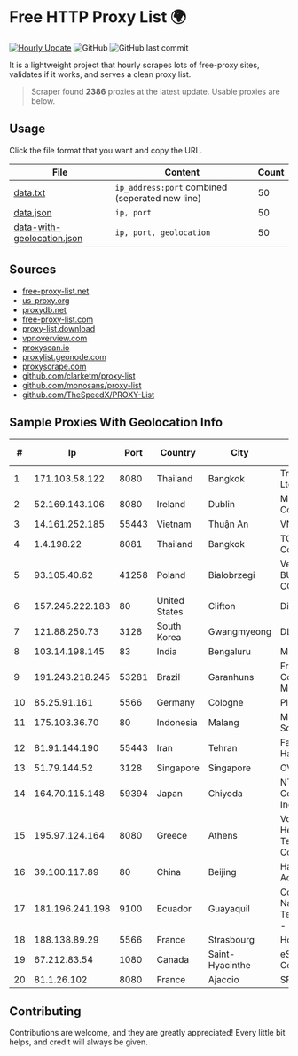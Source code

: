 
# Free HTTP Proxy List 🌍

[![Hourly Update](https://github.com/mertguvencli/http-proxy-list/actions/workflows/main.yml/badge.svg?branch=main)](https://github.com/mertguvencli/http-proxy-list/actions/workflows/main.yml)
![GitHub](https://img.shields.io/github/license/mertguvencli/http-proxy-list)
![GitHub last commit](https://img.shields.io/github/last-commit/mertguvencli/http-proxy-list)

It is a lightweight project that hourly scrapes lots of free-proxy sites, validates if it works, and serves a clean proxy list.


> Scraper found **2386** proxies at the latest update. Usable proxies are below.

## Usage

Click the file format that you want and copy the URL.


|File|Content|Count|
|----|-------|-----|
|[data.txt](https://raw.githubusercontent.com/mertguvencli/http-proxy-list/main/proxy-list/data.txt)|`ip_address:port` combined (seperated new line)|50|
|[data.json](https://raw.githubusercontent.com/mertguvencli/http-proxy-list/main/proxy-list/data.json)|`ip, port`|50|
|[data-with-geolocation.json](https://raw.githubusercontent.com/mertguvencli/http-proxy-list/main/proxy-list/data-with-geolocation.json)|`ip, port, geolocation`|50|

## Sources

* [free-proxy-list.net](https://free-proxy-list.net)
* [us-proxy.org](https://www.us-proxy.org)
* [proxydb.net](http://proxydb.net)
* [free-proxy-list.com](https://free-proxy-list.com/?page=&port=&type%5B%5D=http&type%5B%5D=https&up_time=0&search=Search)
* [proxy-list.download](https://www.proxy-list.download/HTTP)
* [vpnoverview.com](https://vpnoverview.com/privacy/anonymous-browsing/free-proxy-servers)
* [proxyscan.io](https://www.proxyscan.io)
* [proxylist.geonode.com](https://proxylist.geonode.com/api/proxy-list?limit=300&page=1&sort_by=lastChecked&sort_type=desc&protocols=http,https)
* [proxyscrape.com](https://api.proxyscrape.com/v2/?request=displayproxies&protocol=http&timeout=10000&country=all&ssl=all&anonymity=all)
* [github.com/clarketm/proxy-list](https://raw.githubusercontent.com/clarketm/proxy-list/master/proxy-list-raw.txt)
* [github.com/monosans/proxy-list](https://raw.githubusercontent.com/monosans/proxy-list/main/proxies/http.txt)
* [github.com/TheSpeedX/PROXY-List](https://raw.githubusercontent.com/TheSpeedX/PROXY-List/master/http.txt)


## Sample Proxies With Geolocation Info

|#|Ip|Port|Country|City|Internet Service Provider|
|-|--|----|-------|----|-------------------------|
|1|171.103.58.122|8080|Thailand|Bangkok|True Internet Co., Ltd.|
|2|52.169.143.106|8080|Ireland|Dublin|Microsoft Corporation|
|3|14.161.252.185|55443|Vietnam|Thuận An|VNPT|
|4|1.4.198.22|8081|Thailand|Bangkok|TOT Public Company Limited|
|5|93.105.40.62|41258|Poland|Bialobrzegi|Vectra S.A. BUSINESS P2P CONNECTIONS|
|6|157.245.222.183|80|United States|Clifton|DigitalOcean, LLC|
|7|121.88.250.73|3128|South Korea|Gwangmyeong|DLIVE|
|8|103.14.198.145|83|India|Bengaluru|Mobiwalkers|
|9|191.243.218.245|53281|Brazil|Garanhuns|Franca e Franca Com e Serv Ltda. ME|
|10|85.25.91.161|5566|Germany|Cologne|PlusServer GmbH|
|11|175.103.36.70|80|Indonesia|Malang|Maxindo Mintra Solusi|
|12|81.91.144.190|55443|Iran|Tehran|Farabord Dadeh Haye Iranian Co.|
|13|51.79.144.52|3128|Singapore|Singapore|OVH SAS|
|14|164.70.115.148|59394|Japan|Chiyoda|NTT PC Communications, Inc.|
|15|195.97.124.164|8080|Greece|Athens|Vodafone-panafon Hellenic Telecommunications Company SA|
|16|39.100.117.89|80|China|Beijing|Hangzhou Alibaba Advertising Co|
|17|181.196.241.198|9100|Ecuador|Guayaquil|Corporacion Nacional De Telecomunicaciones - CNT EP|
|18|188.138.89.29|5566|France|Strasbourg|Host Europe GmbH|
|19|67.212.83.54|1080|Canada|Saint-Hyacinthe|eStruxture Data Centers Inc.|
|20|81.1.26.102|8080|France|Ajaccio|SFR SA|



## Contributing

Contributions are welcome, and they are greatly appreciated! Every
little bit helps, and credit will always be given.

